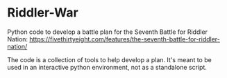 # Riddler-War
Python code to develop a battle plan for the Seventh Battle for Riddler Nation:
https://fivethirtyeight.com/features/the-seventh-battle-for-riddler-nation/

The code is a collection of tools to help develop a plan. It's meant to be used in an interactive python environment, not as a standalone script. 
